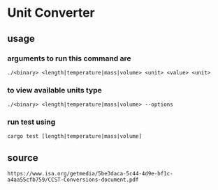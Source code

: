 # Unit Converter
## usage
### arguments to run this command are
```
./<binary> <length|temperature|mass|volume> <unit> <value> <unit>
```
### to view available units type
```
./<binary> <length|temperature|mass|volume> --options
```
### run test using
```
cargo test [length|temperature|mass|volume]
```

## source
`https://www.isa.org/getmedia/5be3daca-5c44-4d9e-bf1c-a4aa55cfb759/CCST-Conversions-document.pdf`
